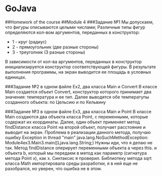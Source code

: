 # GoJava
##Homework of the course
##Module 4 
###Задание №1
Мы допускаем, что фигуры описываются целыми числами;
Различные типы фигур определяются кол-вом аргументов, переданных в конструктор:
* 1 - круг (радиус)
* 2 - прямоугольник (две разные стороны)
* 3 - треуголник (3 разные стороны)

В зависимости от кол-ва аргументов, переданных в конструктор инициализируется конструктор соответствующей фигуры.
В результате выполнения программы, на экран выводится ее площадь в условных единицах.

###Задание №2 
в одном файле Ex2, два класса Main и Convert
В классе Main создается объект Convert, конструктор которого принимает два значения: температура и ее тип. Далее выводятся обе температупы созданного объекта: по Цельсию и по Кельвину

###Задание №3 
в одном файле Ex3, два класса Main и Point
В классе Main создаются два объекта класса Point, с переменными, которые содержат их координаты.
Далее, один объект применяет метод findDistance класса Point на второй объект, получает расстояние и выводит на экран.
Проблема в реализации данного метода, получаю ошибку Exception in thread "main" java.lang.NoSuchMethodException: Module4ex3.Main3.main([Ljava.lang.String;) 
Нужны иди, что я делаю не так. Метод findDistance оперирует переменными объекта a через this. и объекта b, который мы передаем в метод как параметр (сигнатура метода Point x), как x.
Синтаксис я проверил.
Библиотеку метода sqrt класса Math импортировала среды разработки, я в ней еще не разобрался, но уверен, что ошибка не в этом.
